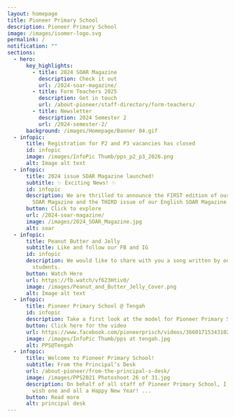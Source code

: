 ```yaml
---
layout: homepage
title: Pioneer Primary School
description: Pioneer Primary School
image: /images/isomer-logo.svg
permalink: /
notification: ""
sections:
  - hero:
      key_highlights:
        - title: 2024 SOAR Magazine
          description: Check it out
          url: /2024-soar-magazine/
        - title: Form Teachers 2025
          description: Get in touch
          url: /about-pioneer/staff-directory/form-teachers/
        - title: Newsletter
          description: 2024 Semester 2
          url: /2024-semester-2/
      background: /images/Homepage/Banner 04.gif
  - infopic:
      title: Registration for P2 and P3 vacancies has closed
      id: infopic
      image: /images/InfoPic Thumb/pps_p2_p3_2026.png
      alt: Image alt text
  - infopic:
      title: 2024 issue SOAR Magazine launched!
      subtitle: ✨ Exciting News! ✨
      id: infopic
      description: We are thrilled to announce the FIRST edition of our Mother Tongue
        SOAR Magazine and the THIRD issue of our English SOAR Magazine.
      button: Click to explore
      url: /2024-soar-magazine/
      image: /images/2024_SOAR_Magazine.jpg
      alt: soar
  - infopic:
      title: Peanut Butter and Jelly
      subtitle: Like and follow our FB and IG
      id: infopic
      description: We would like to share with you a song written by our very own P6
        students.
      button: Watch Here
      url: https://fb.watch/vf623Htiv0/
      image: /images/Peanut_and_Butter_Jelly_Cover.png
      alt: Image alt text
  - infopic:
      title: Pioneer Primary School @ Tengah
      id: infopic
      description: Take a first look at the model for Pioneer Primary School @ Tengah!
      button: Click here for the video
      url: https://www.facebook.com/pioneerprisch/videos/3660171534310278/
      image: /images/InfoPic Thumb/pps at tengah.jpg
      alt: PPS@Tengah
  - infopic:
      title: Welcome to Pioneer Primary School!
      subtitle: From the Principal’s Desk
      url: /about-pioneer/from-the-principal-s-desk/
      image: /images/PPS2021 Photoshoot 26 of 31.jpg
      description: On behalf of all staff of Pioneer Primary School, I would like to
        wish one and all a Happy New Year! ...
      button: Read more
      alt: principal desk
---
```


